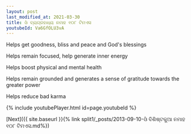 ```yaml
---
layout: post
last_modified_at: 2021-03-30
title: ଓଁ ବ୍ୟଗ୍ରହାଧ୍ୟ ନମାହ ୧୦୮ ଟିମଏସ
youtubeId: Va6GfOLU3vA
---
```

 
 
Helps get goodness, bliss and peace and God's blessings
 
Helps remain focused, help generate inner energy 
 
Helps boost physical and mental health 
 
Helps remain grounded and generates a sense of gratitude towards the greater power 
 
Helps reduce bad karma
 
 
 
 


{% include youtubePlayer.html id=page.youtubeId %}
 
[Next]({{ site.baseurl }}{% link  split1/_posts/2013-09-10-ଓଁ ବିଶିଷ୍ଟକୁଆ ନମାହ ୧୦୮ ଟିମଏସ.md%})
 

